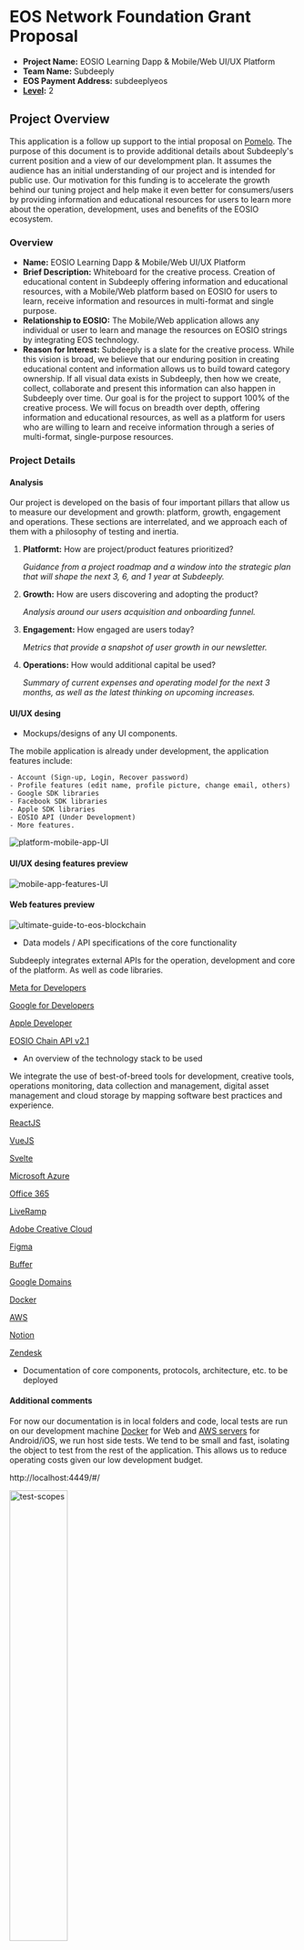 # EOS Network Foundation Grant Proposal

- **Project Name:** EOSIO Learning Dapp & Mobile/Web UI/UX Platform
- **Team Name:** Subdeeply
- **EOS Payment Address:** subdeeplyeos
- **[Level](https://github.com/eosnetworkfoundation/grant-framework#grant-levels):** 2

## Project Overview
This application is a follow up support to the intial proposal on [Pomelo](https://pomelo.io/grants/subdeeplyla).
The purpose of this document is to provide additional details about Subdeeply's current position and a view of our develompment plan. It assumes the audience has an initial understanding of our project and is intended for public use. Our motivation for this funding is to accelerate the growth behind our tuning project and help make it even better for consumers/users by providing information and educational resources for users to learn more about the operation, development, uses and benefits of the EOSIO ecosystem.

### Overview

- **Name:** EOSIO Learning Dapp & Mobile/Web UI/UX Platform
- **Brief Description:** Whiteboard for the creative process. Creation of educational content in Subdeeply offering information and educational resources, with a Mobile/Web platform based on EOSIO for users to learn, receive information and resources in multi-format and single purpose.
- **Relationship to EOSIO:** The Mobile/Web application allows any individual or user to learn and manage the resources on EOSIO strings by integrating EOS technology.
- **Reason for Interest:** Subdeeply is a slate for the creative process. While this vision is broad, we believe that our enduring position in creating educational content and information allows us to build toward category ownership. If all visual data exists in Subdeeply, then how we create, collect, collaborate and present this information can also happen in Subdeeply over time. Our goal is for the project to support 100% of the creative process. We will focus on breadth over depth, offering information and educational resources, as well as a platform for users who are willing to learn and receive information through a series of multi-format, single-purpose resources.

### Project Details
#### Analysis

Our project is developed on the basis of four important pillars that allow us to measure our development and growth: platform, growth, engagement and operations. These sections are interrelated, and we approach each of them with a philosophy of testing and inertia.

1. **Platformt:** How are project/product features prioritized?
    
    *Guidance from a project roadmap and a window into the strategic plan that will shape the next 3, 6, and 1 year at Subdeeply.*
    
2. **Growth:** How are users discovering and adopting the product?
    
    *Analysis around our users acquisition and onboarding funnel.*
    
3. **Engagement:** How engaged are users today?
    
    *Metrics that provide a snapshot of user growth in our newsletter.*
    
4. **Operations:** How would additional capital be used?
    
    *Summary of current expenses and operating model for the next 3 months, as well as the latest thinking on upcoming increases.*

#### UI/UX desing

- Mockups/designs of any UI components.

The mobile application is already under development, the application features include:

    - Account (Sign-up, Login, Recover password)
    - Profile features (edit name, profile picture, change email, others)
    - Google SDK libraries
    - Facebook SDK libraries
    - Apple SDK libraries
    - EOSIO API (Under Development)
    - More features.

<img alt="platform-mobile-app-UI" src="https://user-images.githubusercontent.com/94427218/167054783-59f418cf-5e63-4db7-80cd-dee7b859acd3.png">

#### UI/UX desing features preview

<img alt="mobile-app-features-UI" src="https://user-images.githubusercontent.com/94427218/167060831-2440689d-63b7-49a3-997b-37f31d5a8c0e.png">

#### Web features preview

<img alt="ultimate-guide-to-eos-blockchain" src="https://user-images.githubusercontent.com/94427218/167068411-e710e951-c943-4c3b-95ce-075a93813910.png">

- Data models / API specifications of the core functionality 
 
Subdeeply integrates external APIs for the operation, development and core of the platform. As well as code libraries.

[Meta for Developers](https://developers.facebook.com/docs/)

[Google for Developers](https://developers.google.com/docs/api)

[Apple Developer](https://developer.apple.com/documentation/docc/api-reference-syntax)

[EOSIO Chain API v2.1](https://developers.eos.io/welcome/latest/reference/index)


- An overview of the technology stack to be used

We integrate the use of best-of-breed tools for development, creative tools, operations monitoring, data collection and management, digital asset management and cloud storage by mapping software best practices and experience.

[ReactJS](https://es.reactjs.org/docs/getting-started.html)

[VueJS](https://vuejs.org/)

[Svelte](https://svelte.dev/)

[Microsoft Azure](https://azure.microsoft.com/)

[Office 365](https://www.microsoft.com/en-us/microsoft-365/microsoft-office?rtc=1)

[LiveRamp](https://liveramp.com/)

[Adobe Creative Cloud](https://www.adobe.com/creativecloud.html)

[Figma](https://www.figma.com/)

[Buffer](https://buffer.com/)

[Google Domains](https://domains.google/)

[Docker](https://www.docker.com/)

[AWS](https://aws.amazon.com/)

[Notion](https://www.notion.so/)

[Zendesk](https://www.zendesk.com/)

- Documentation of core components, protocols, architecture, etc. to be deployed

#### Additional comments

For now our documentation is in local folders and code, local tests are run on our development machine [Docker](https://www.docker.com/) for Web and [AWS servers](https://aws.amazon.com/) for Android/iOS, we run host side tests. We tend to be small and fast, isolating the object to test from the rest of the application. This allows us to reduce operating costs given our low development budget.

http://localhost:4449/#/

<img width="45%" alt="test-scopes" src="https://user-images.githubusercontent.com/94427218/167065142-cb9d1aa6-8cc7-4fe2-9f59-0ae98c213fd2.png">

We expect giving time to update and upload all our documentation is around 3-4 weeks.

- PoC/MVP or other relevant prior work or research on the topic

Currently, 100% of our users expect to receive informational resources about blockchain, but they do not compare us to these informational products. Our technical category is content marketing ("CM"), an industry where 70% of customers are first-time consumers. Our goal is to quickly acquire leading product growth ahead of any blockchain-based CM from EOSIO.

The following chart highlights our statistics of our user growth in our newsletter. Data through [Substack](http://substack.com)

<img alt="subdeeply-newsletter-subscribers" src="https://user-images.githubusercontent.com/94427218/167067197-75d792a4-c824-452b-a6da-cea3091a123d.png">

1. **Acquire:** New users are directed to our social accounts, content marketing ("Drops"), a public dashboard, or a public asset and view the service in use. They move to our website to learn more and start the onboarding flow.
2. **Revenue:** Today, we see expansion happening alongside an existing workflow: content requests. Users using the service have request forms to request specific content. Instead of addressing tickets, we group users. We believe that these new users are "visual communicators" and we are studying their behavior to create new entries to the free service.
3. **Development:** We need to lean into these use cases further with product improvements that would drive a larger percentage of the audience to our site.

- What your project is _not_ or will _not_ provide or implement

       - We characterize our project as an educational data collaboration service built for visual workflows.
       - We are not creating a service that users or individuals have to pay a fee to access.
       - We are not a training center, but rather we are creating educational content and resources for users to learn 
         about the operation, development, usecases, benefits or features of multiple EOSIO-based chains.

#### 
### Ecosystem Fit

- Where and how does your project fit into the ecosystem?

Through the entire community and potential or new users, offering information and educational resources in multi-format audio, video and reading content to which any user will have free access.
- Who is your target audience (chain/dapp/wallet/UI developers, designers, your own user base, some dapp's userbase, yourself)?

To any individual or member, to understand our audience we will track various engagement metrics to help us understand the usage and growth of our users.

We will use **retention** to understand the impact of our content on new users and to keep them coming back. We will break it down further to understand what user actions correlate with increased retention.

We will use **stickiness** to understand how often our users use the platform. The stickier we are, the more ingrained we are in our users' workflows and the more likely we are to retain and expand our workspaces.

Finally, we will use **weekly active users** to measure the volume of users we engage and are registered.

- What need(s) does your project meet?

As a multi-format educational resource platform and collaborative information service. We respond to the direct needs of our users, responding to inquiries and comments on what type of educational content or information they want to access.

- Are there any other projects similar to yours in the EOSIO ecosystem?

Not at this time the modern creative cloud will prioritize collaboration in the workspace for users around the world. Subdeeply estimates that there are over 500k potential users for Subdeeply's y el ecosistema exponential growth, we offers the firts collaborative educational platform to create content and information of educational resources in multi-format of audio, video. and reading about EOSIO-based blockchains.

- Are there similar projects in related ecosystems?

We have not seen, (nor do we know of) a platform dedicated to educational content for users of such chains, on Ethereum there is a program for cryptocurrencies called "Bankless"; dedicated to sharing crypto & DeFi information.

## Team

### Team members

- Team Leader: Cristhian Rincon (Thian)
- U.N. Owen (Bielwenass), Payjoe93, Eric Petersen, DhruvJain
### Team Advisors:

- Kevin Owocki
- Austin Griffith
- kyle Weiss
- Kristie Huang

### Contact

- **Contact Name:** Thian
- **Contact Email:** thian@subdeeply.com
- **Website:** https://subdeeply.com

### Legal Structure
- **Registered Legal Entity:** Subdeeply LLC
- **Registered Address:** 548 Market Street PMB 72296, San Francisco, CA 94104

### Team Experience

- Cristhian Rincon: 4+ years experience in content creation, staff productivity, promotional strategies and contract development and Front-end development. Has worked for companies such as Anchor by Spotify, was a member of the EOSTARTER team. And is part of multiple EOS Projects. Graduated in Management, Marketing and Digital Business at the Universidad del Rosario, Bogotá, Colombia.
- Bielwenass: Front-end and back-end developer with experience in development of smart contracts in solidity, management of frameworks and liberias such as VujeJS and development of projects such as autogenerated art, fractals, and 3d spaces.
- Payjoe93: Graphic Designer, Motion Graphic, Illustrator. Advanced experience in 2d and 3d design tools.
- Eric Petersen: He is an award-winning artist and illustrator with work in Communication Arts, Society of Illustrators, and 3×3. His work appears in Juxtapoz & Hi-Fructose.
- DhruvJain: Front-end developer, experience in smart contrator development in Vue, Solidity and javascript.

### Team Org Repos

- https://github.com/subdeeply
- https://github.com/subdeeply/website
- We expect to update and upload our repositories, development and documentation from the local to hosting in the next 3-4 weeks. See [aditional comments](#additional-comments) for more details.ts

### Team Member Repos

- https://github.com/thiangm
- https://github.com/Bielwenass
- https://github.com/payjoe93
- https://github.com/DhruvJain1122

### Team LinkedIn Profiles (if available)

- https://www.linkedin.com/in/thianandre/
- https://www.linkedin.com/in/ericpetersen/
- https://www.linkedin.com/in/owocki/

## Development Status

- Integrate, develop and launch the official [website](https://subdeeply.com)

        - The website will be gradually modified, updated and edited by migrating the platform from local files to hosting and integrating user functions. 
- Creation of educational content, guides on how to use and operation of EOS Blockchains. Resources launched through newsletter with 750+ subscribed users to date.

![ultimate guide to eos](https://user-images.githubusercontent.com/94427218/167078858-288963e4-276f-496d-ab15-3303f8411d40.png)
![How to start using eos network](https://user-images.githubusercontent.com/94427218/167078964-43d5b6b3-1187-4d07-ad1e-f0f859ec15a7.png)

- Mobile application and user interface development [Figma File Mockup](https://subdeeply.comhttps://www.figma.com/file/3ECnQsptS5BIhl4pzhGJ9m/Subdeeply-Onboarding-app-UI-Design?node-id=106%3A259)

- Integration of team members for the development of the web and mobile application.

## Development Roadmap

### Overview

- **Total Estimated Duration:** 9 months
- **Full-Time Equivalent (FTE):** Five (5)
- **Total Costs:** $50,000 USD

### Milestone 1 Subdeeply Core & Web Platform

- **Estimated duration:** 2 months
- **FTE:**  3
- **Costs:** $15,000 USD

| Number | Deliverable | Specification |
| -----: | ----------- | ------------- |
| 0a. | License | Apache 2.0 / GPLv3 / MIT / Unlicense |
| 0b. | Documentation | We will provide both **inline documentation** of the code and a basic **tutorial** that explains how a user can (for example) spin up one of our EOSIO nodes and send test transactions, which will show how the new functionality works. |
| 0c. | Testing Guide | Core functions will be fully covered by unit tests to ensure functionality and robustness. In the guide, we will describe how to run these tests. |
| 0d. | Docker | We will provide a Dockerfile(s) that can be used to test all the functionality delivered with this milestone. |
| 0e. | Article | We will publish an **article**/workshop that explains [...] (what was done/achieved as part of the grant). (Content, language and medium should reflect your target audience described above.)
| 1. | EOSIO Sub-module: X | We will create a EOSIO module that will... (Please list the functionality that will be implemented for the first milestone) |  
| 2. | EOSIO Sub-module: Y | We will create a EOSIO module that will... |  
| 3. | EOSIO Sub-module: Z | We will create a EOSIO module that will... |  
| 4. | EOSIO chain | Sub-modules X, Y & Z of our custom chain will interact in such a way... (Please describe the deliverable here as detailed as possible) |  


### Milestone 2 Example — Additional features

- **Estimated Duration:** 1 month
- **FTE:**  1
- **Costs:** 4,000 USD

...


## Future Plans

> Please include here

- how you intend to use, enhance, promote and support your project in the short term, and
- the team's long-term plans and intentions in relation to it.


## Additional Information

**How did you hear about the Grants Program?** EOS Network Foundation Website / Medium / Twitter / Element / Announcement by another team / personal recommendation / etc.

> Here you can also add any additional information that you think is relevant to this application but isn't part of it already, such as:

- Work you have already done.
- If there are any other teams who have already contributed (financially) to the project.
- Previous grants you may have applied for.
